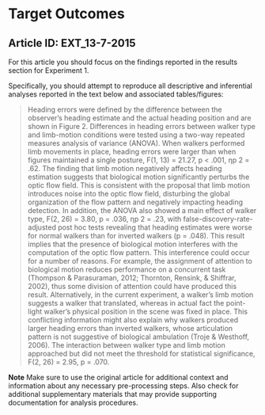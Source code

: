 # Target Outcomes
## Article ID: EXT_13-7-2015

For this article you should focus on the findings reported in the results section for Experiment 1.

Specifically, you should attempt to reproduce all descriptive and inferential analyses reported in the text below and associated tables/figures:

> Heading errors were defined by the difference betweenthe observer’s heading estimate and the actual headingposition and are shown in Figure 2. Differences inheading errors between walker type and limb-motionconditions were tested using a two-way repeated measuresanalysis of variance (ANOVA). When walkersperformed limb movements in place, heading errorswere larger than when figures maintained a singleposture, F(1, 13) = 21.27, p < .001, ηp2 = .62. The findingthat limb motion negatively affects heading estimationsuggests that biological motion significantly perturbsthe optic flow field. This is consistent with the proposalthat limb motion introduces noise into the optic flowfield, disturbing the global organization of the flow patternand negatively impacting heading detection. In addition, the ANOVA also showed a main effectof walker type, F(2, 26) = 3.80, p = .036, ηp2 = .23, with false-discovery-rate-adjusted post hoc tests revealing that heading estimates were worse for normal walkersthan for inverted walkers (p = .048). This result implies that the presence of biological motion interferes withthe computation of the optic flow pattern.This interference could occur for a number of reasons.For example, the assignment of attention to biologicalmotion reduces performance on a concurrent task(Thompson & Parasuraman, 2012; Thornton, Rensink, & Shiffrar, 2002), thus some division of attention couldhave produced this result. Alternatively, in the currentexperiment, a walker’s limb motion suggests a walkerthat translated, whereas in actual fact the point-lightwalker’s physical position in the scene was fixed inplace. This conflicting information might also explainwhy walkers produced larger heading errors thaninverted walkers, whose articulation pattern is not suggestiveof biological ambulation (Troje & Westhoff,2006). The interaction between walker type and limbmotion approached but did not meet the threshold forstatistical significance, F(2, 26) = 2.95, p = .070.

**Note**
Make sure to use the original article for additional context and information about any necessary pre-processing steps. Also check for additional supplementary materials that may provide supporting documentation for analysis procedures.
